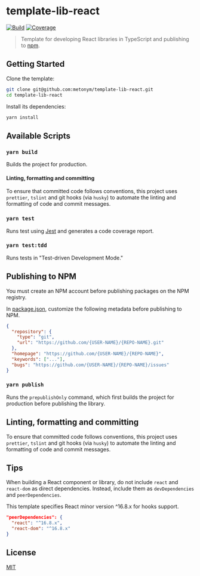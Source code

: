 # template-lib-react

[![Build][build]][build-badge]
[![Coverage][codecov-shield]][codecov]

> Template for developing React libraries in TypeScript and publishing to [npm](https://www.npmjs.com/).

## Getting Started

Clone the template:

```bash
git clone git@github.com:metonym/template-lib-react.git
cd template-lib-react
```

Install its dependencies:

```bash
yarn install
```

## Available Scripts

### `yarn build`

Builds the project for production.

#### Linting, formatting and committing

To ensure that committed code follows conventions, this project uses `prettier`, `tslint` and git hooks (via `husky`) to automate the linting and formatting of code and commit messages.

### `yarn test`

Runs test using [Jest](https://jestjs.io/) and generates a code coverage report.

### `yarn test:tdd`

Runs tests in "Test-driven Development Mode."

## Publishing to NPM

You must create an NPM account before publishing packages on the NPM registry.

In [package.json](package.json), customize the following metadata before publishing to NPM.

```json
{
  "repository": {
    "type": "git",
    "url": "https://github.com/{USER-NAME}/{REPO-NAME}.git"
  },
  "homepage": "https://github.com/{USER-NAME}/{REPO-NAME}",
  "keywords": ["..."],
  "bugs": "https://github.com/{USER-NAME}/{REPO-NAME}/issues"
}
```

### `yarn publish`

Runs the `prepublishOnly` command, which first builds the project for production before publishing the library.

## Linting, formatting and committing

To ensure that committed code follows conventions, this project uses `prettier`, `tslint` and git hooks (via `husky`) to automate the linting and formatting of code and commit messages.

## Tips

When building a React component or library, do not include `react` and `react-dom` as direct dependencies. Instead, include them as `devDependencies` and `peerDependencies`.

This template specifies React minor version ^16.8.x for hooks support.

```json
"peerDependencies": {
  "react": "^16.8.x",
  "react-dom": "^16.8.x"
}
```

## License

[MIT](LICENSE)

[build]: https://travis-ci.com/metonym/template-lib-react.svg?branch=master
[build-badge]: https://travis-ci.com/metonym/template-lib-react
[codecov]: https://codecov.io/gh/metonym/template-lib-react
[codecov-shield]: https://img.shields.io/codecov/c/github/metonym/template-lib-react.svg
